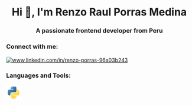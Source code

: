 <h1 align="center">Hi 👋, I'm Renzo Raul Porras Medina</h1>
<h3 align="center">A passionate frontend developer from Peru</h3>

<h3 align="left">Connect with me:</h3>
<p align="left">
<a href="https://linkedin.com/in/www.linkedin.com/in/renzo-porras-96a03b243" target="blank"><img align="center" src="https://raw.githubusercontent.com/rahuldkjain/github-profile-readme-generator/master/src/images/icons/Social/linked-in-alt.svg" alt="www.linkedin.com/in/renzo-porras-96a03b243" height="30" width="40" /></a>
</p>

<h3 align="left">Languages and Tools:</h3>
<p align="left"> <a href="https://www.python.org" target="_blank" rel="noreferrer"> <img src="https://raw.githubusercontent.com/devicons/devicon/master/icons/python/python-original.svg" alt="python" width="40" height="40"/> </a> </p>

